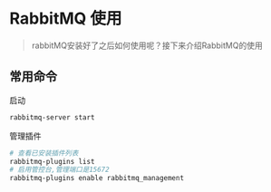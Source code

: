 # RabbitMQ 使用
> rabbitMQ安装好了之后如何使用呢？接下来介绍RabbitMQ的使用

## 常用命令
启动
```bash
rabbitmq-server start
```
管理插件

```bash
# 查看已安装插件列表
rabbitmq-plugins list
# 启用管控台,管理端口是15672
rabbitmq-plugins enable rabbitmq_management
```

